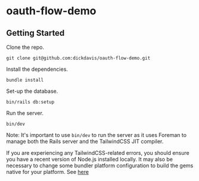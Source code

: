 # oauth-flow-demo

## Getting Started

Clone the repo.

```
git clone git@github.com:dickdavis/oauth-flow-demo.git
```

Install the dependencies.

```
bundle install
```

Set-up the database.

```
bin/rails db:setup
```

Run the server.

```
bin/dev
```


Note: It's important to use `bin/dev` to run the server as it uses Foreman to manage both the Rails server and the TailwindCSS JIT compiler.

If you are experiencing any TailwindCSS-related errors, you should ensure you have a recent version of Node.js installed locally. It may also be necessary to change some bundler platform configuration to build the gems native for your platform. See [here](https://github.com/rails/tailwindcss-rails#check-bundle_force_ruby_platform)
